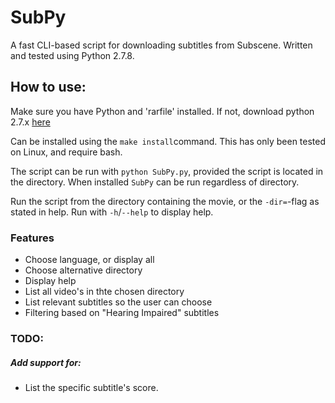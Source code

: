 SubPy
=====

A fast CLI-based script for downloading subtitles from Subscene. Written and tested using Python 2.7.8.



## How to use:
Make sure you have Python and 'rarfile' installed. If not, download python 2.7.x [here](https://www.python.org/getit/)

Can be installed using the ```make install```command. This has only been tested on Linux, and require bash.

The script can be run with ```python SubPy.py```, provided the script is located in the directory. When installed ```SubPy``` can be run regardless of directory.

Run the script from the directory containing the movie, or the ```-dir=```-flag as stated in help. Run with ```-h```/```--help``` to display help.

### Features
- Choose language, or display all
- Choose alternative directory
- Display help
- List all video's in thte chosen directory
- List relevant subtitles so the user can choose
- Filtering based on "Hearing Impaired" subtitles

### TODO:

##### Add support for:
- List the specific subtitle's score.

